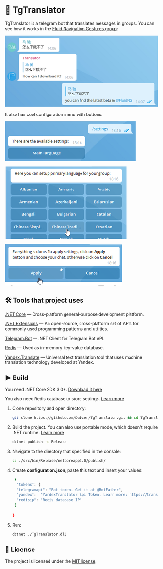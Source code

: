 📙 TgTranslator
===============

TgTranslator is a telegram bot that translates messages in groups. 
You can see how it works in the [Fluid Navigation Gestures group](https://t.me/FluidNG_Group):

![alt text](https://raw.githubusercontent.com/Dubzer/TgTranslator/master/screenshots/1.png "Example")

It also has cool configuration menu with buttons:

![alt text](https://raw.githubusercontent.com/Dubzer/TgTranslator/master/screenshots/2.png "Main menu") 

![alt text](https://raw.githubusercontent.com/Dubzer/TgTranslator/master/screenshots/3.png "Main language setting") 

![alt text](https://raw.githubusercontent.com/Dubzer/TgTranslator/master/screenshots/4.png "Apply menu")

## 🛠 Tools that project uses

[.NET Core](https://dot.net) — Cross-platform general-purpose development platform.

[.NET Extensions](https://github.com/aspnet/Extensions) — An open-source, cross-platform set of APIs for commonly used programming patterns and utilities.

[Telegram.Bot](https://github.com/TelegramBots/Telegram.Bot) — .NET Client for Telegram Bot API.

[Redis](https://redis.io) — Used as in-memory key-value database.

[Yandex.Translate](https://translate.yandex.com/developers) — Universal text translation tool that uses machine translation technology developed at Yandex.
## ▶️ Build
You need .NET Core SDK 3.0+. [Download it here](https://dotnet.microsoft.com/download/dotnet-core/3.0)

You also need Redis database to store settings. [Learn more](https://redis.io)

1. Clone repository and open directory:
   ```sh
   git clone https://github.com/Dubzer/TgTranslator.git && cd TgTranslator
2. Build the project. You can also use portable mode, which doesn't require .NET runtime. [Learn more](https://docs.microsoft.com/en-us/dotnet/core/tools/dotnet-build)
    ```sh
    dotnet publish -c Release
3. Navigate to the directory that specified in the console:
   ```sh
   cd ./src/bin/Release/netcoreapp3.0/publish/
4. Create **configuration.json**, paste this text and insert your values:
   ```sh
    {
     "tokens": {
     "telegramapi": "Bot token. Get it at @BotFather",
     "yandex":  "YandexTranslator Api Token. Learn more: https://translate.yandex.com/developers",
     "redisip": "Redis database IP"
    }

   }
5. Run:
    ```sh
    dotnet ./TgTranslator.dll
## 📝 License
The project is licensed under the [MIT license](https://github.com/yet-another-devteam/SendColorBot/blob/master/LICENSE).
